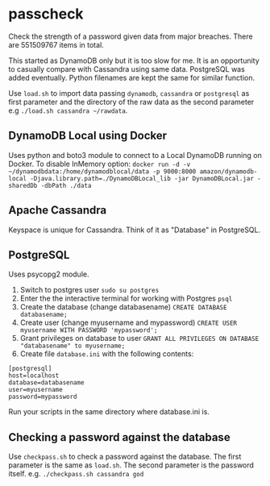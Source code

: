 # passcheck

Check the strength of a password given data from major breaches. There are 551509767 items in total.

This started as DynamoDB only but it is too slow for me. It is an opportunity to casually compare with Cassandra using same data. PostgreSQL was added eventually. Python filenames are kept the same for similar function.

Use `load.sh` to import data passing `dynamodb`, `cassandra` or `postgresql`  as first parameter and the directory of the raw data as the second parameter e.g `./load.sh cassandra ~/rawdata`.

## DynamoDB Local using Docker
Uses python and boto3 module to connect to a Local DynamoDB running on Docker.
To disable InMemory option:
`docker run -d -v ~/dynamodbdata:/home/dynamodblocal/data -p 9000:8000 amazon/dynamodb-local -Djava.library.path=./DynamoDBLocal_lib -jar DynamoDBLocal.jar -sharedDb -dbPath ./data`

## Apache Cassandra
Keyspace is unique for Cassandra. Think of it as "Database" in PostgreSQL.

## PostgreSQL
Uses psycopg2 module.  

1. Switch to postgres user
`sudo su postgres`
2. Enter the the interactive terminal for working with Postgres
`psql`
3. Create the database (change databasename)
`CREATE DATABASE databasename;`
4. Create user (change myusername and mypassword)
`CREATE USER myusername WITH PASSWORD 'mypassword';`
5. Grant privileges on database to user
`GRANT ALL PRIVILEGES ON DATABASE "databasename" to myusername;`
6. Create file `database.ini` with the following contents:
```
[postgresql]
host=localhost
database=databasename
user=myusername
password=mypassword
```
Run your scripts in the same directory where database.ini is.

## Checking a password against the database
Use `checkpass.sh` to check a password against the database. The first parameter is the same as `load.sh`. The second parameter is the password itself. e.g. `./checkpass.sh cassandra god`
